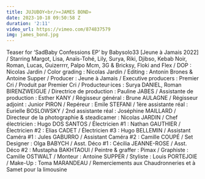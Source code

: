 ```yaml
---
title: JUJUBOY<br/>«JAMES BOND»
date: 2023-10-18 09:50:58 Z
duration: '2:11'
video_url: https://vimeo.com/874837579
img: james_bond.jpg
---
```


Teaser for ‘SadBaby Confessions EP’ by Babysolo33 [Jeune à Jamais 2022] / Starring Margot, Lisa, Anaïs-Tohé, Lily, Surya, Riki, Djibso, Kebab Noir, Roman, Lucas, Guizerrrr, Palpo Mcm, 3G & Bricksy, Floki and Flex / DOP : Nicolas Jardin / Color grading : Nicolas Jardin / Editing : Antonin Brones & Antoine Supper / Producer : Jeune à Jamais / Executive producers : Premier Cri / Produit par Premier Cri / Producteur·ices : Surya DANIEL, Roman BIRENZWEIGUE / Directrice de production : Pauline JABES / Assistante de production : Esther KANY / Régisseur général : Brune AULAGNE / Régisseur adjoint : Junior PIRON / Repéreur : Emile STEFANI / 1ère assistante réal : Eurielle BOSLOWSKY / 2nd assistante réal : Joséphine MAILLARD / Directeur de la photographie & steadicamer : Nicolas JARDIN / Chef électricien : Hugo DOS SANTOS / Électricien #1 : Nathan GAUTHIER / Électricien #2 : Elias CADET / Électricien #3 : Hugo BELLEMIN / Assistant Caméra #1 : Jules GABURRO / Assistant Caméra #2 : Camille COUPÉ / Set Designer : Olga BABYCH / Asst. Déco #1 : Cécilia JEANNE-ROSE / Asst. Déco #2 : Mustapha BAKHTAOUI / Peintre & graffer : Pimax / Graphiste : Camille OSTWALT / Monteur : Antoine SUPPER / Styliste : Louis PORTEJOIE / Make-Up : Toma MARANDEAU / Remerciements aux Chaudronneries et à Samet pour la limousine

<BR>
  <BR><BR>
